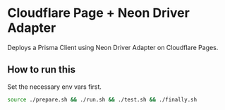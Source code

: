 # Cloudflare Page + Neon Driver Adapter

Deploys a Prisma Client using Neon Driver Adapter on Cloudflare Pages.

## How to run this

Set the necessary env vars first.

```sh
source ./prepare.sh && ./run.sh && ./test.sh && ./finally.sh
```
